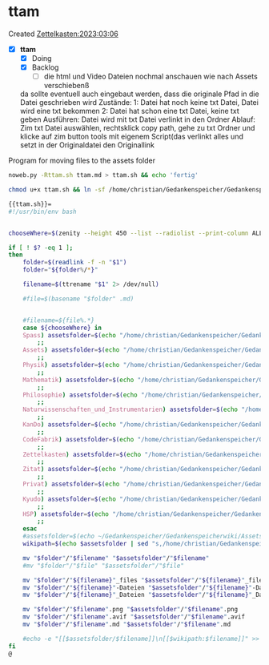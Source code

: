 # ttam
Created [Zettelkasten:2023:03:06]()

- [X] **ttam**
    - [X] Doing
    - [X] Backlog
        - [ ] die html und Video Dateien
        nochmal anschauen wie nach Assets verschiebenß

	da sollte eventuell auch eingebaut werden, dass die originale Pfad in die Datei geschrieben wird
	Zustände: 
		1: Datei hat noch keine txt Datei, Datei wird eine txt bekommen
		2: Datei hat schon eine txt Datei, keine txt geben
	Ausführen: 
		Datei wird mit txt Datei verlinkt in den Ordner
		Ablauf: Zim txt Datei auswählen, rechtsklick copy path, gehe zu txt Ordner und klicke auf zim button tools mit eigenem Script(das verlinkt alles und setzt in der Originaldatei den
		Originallink

Program for moving files to the assets folder 



```bash
noweb.py -Rttam.sh ttam.md > ttam.sh && echo 'fertig'
```


```bash
chmod u+x ttam.sh && ln -sf /home/christian/Gedankenspeicher/Gedankenspeicherwiki/CodeFabrik/GedankenspeicherCoding/ttam.sh ~/.local/bin/ttam.sh && echo 'fertig'
```

```bash
{{ttam.sh}}=
#!/usr/bin/env bash


chooseWhere=$(zenity --height 450 --list --radiolist --print-column ALL --hide-header --column "Checkbox" --column "What" TRUE Spass FALSE Assets FALSE KanDo FALSE Physik FALSE Mathematik FALSE Philosophie FALSE Naturwissenschaften_und_Instrumentarien FALSE CodeFabrik FALSE Zitat FALSE Privat FALSE Kyudo FALSE HSP FALSE Zettelkasten)

if [ ! $? -eq 1 ];
then
    folder=$(readlink -f -n "$1")
    folder="${folder%/*}"

    filename=$(ttrename "$1" 2> /dev/null)

    #file=$(basename "$folder" .md)


    #filename=${file%.*}
    case ${chooseWhere} in
	Spass) assetsfolder=$(echo "/home/christian/Gedankenspeicher/Gedankenspeicherwiki/Spaß_Stream")
		;;
	Assets) assetsfolder=$(echo "/home/christian/Gedankenspeicher/Gedankenspeicherwiki/Assets")
		;;
	Physik) assetsfolder=$(echo "/home/christian/Gedankenspeicher/Gedankenspeicherwiki/Physik")
		;;
	Mathematik) assetsfolder=$(echo "/home/christian/Gedankenspeicher/Gedankenspeicherwiki/Mathematik")
		;;
	Philosophie) assetsfolder=$(echo "/home/christian/Gedankenspeicher/Gedankenspeicherwiki/Philosophie")
		;;
	Naturwissenschaften_und_Instrumentarien) assetsfolder=$(echo "/home/christian/Gedankenspeicher/Gedankenspeicherwiki/Naturwissenschaften_und_Instrumentarien")
		;;
    KanDo) assetsfolder=$(echo "/home/christian/Gedankenspeicher/Gedankenspeicherwiki/Artelier/KanDo")
		;;
	CodeFabrik) assetsfolder=$(echo "/home/christian/Gedankenspeicher/Gedankenspeicherwiki/CodeFabrik")
		;;
	Zettelkasten) assetsfolder=$(echo "/home/christian/Gedankenspeicher/Gedankenspeicherwiki/Zettelkasten")
		;;
    Zitat) assetsfolder=$(echo "/home/christian/Gedankenspeicher/Gedankenspeicherwiki/Zettelkasten/ZitaT")
		;;
    Privat) assetsfolder=$(echo "/home/christian/Gedankenspeicher/Gedankenspeicherwiki/Zettelkasten/Privat")
		;;
    Kyudo) assetsfolder=$(echo "/home/christian/Gedankenspeicher/Gedankenspeicherwiki/Spaß_Stream/Kyudo")
		;;
    HSP) assetsfolder=$(echo "/home/christian/Gedankenspeicher/Gedankenspeicherwiki/Spaß_Stream/Hochsensibilität")
		;;
    esac
    #assetsfolder=$(echo ~/Gedankenspeicher/Gedankenspeicherwiki/Assets)
    wikipath=$(echo $assetsfolder | sed "s,/home/christian/Gedankenspeicher/Gedankenspeicherwiki/,," | sed "s,/,:,g")

    mv "$folder"/"$filename" "$assetsfolder"/"$filename"
    #mv "$folder"/"$file" "$assetsfolder"/"$file"

    mv "$folder"/"${filename}"_files "$assetsfolder"/"${filename}"_files
    mv "$folder"/"${filename}"-Dateien "$assetsfolder"/"${filename}"-Dateien
    mv "$folder"/"${filename}"_Dateien "$assetsfolder"/"${filename}"_Dateien

    mv "$folder"/"$filename".png "$assetsfolder"/"$filename".png
    mv "$folder"/"$filename".avif "$assetsfolder"/"$filename".avif
    mv "$folder"/"$filename".md "$assetsfolder"/"$filename".md

    #echo -e "[[$assetsfolder/$filename]]\n[[$wikipath:$filename]]" >> "$assetsfolder"/"$filename".md
fi
@

```

